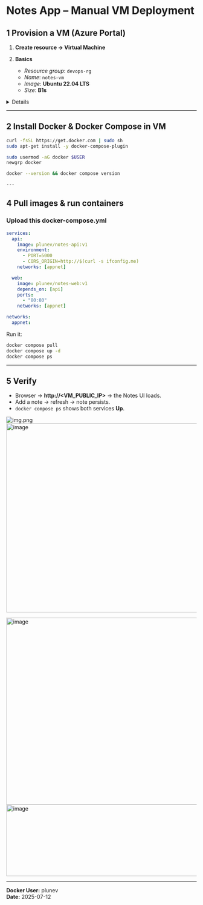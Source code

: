 ﻿# Notes App – Manual VM Deployment


## 1  Provision a VM (Azure Portal)

1. **Create resource → Virtual Machine**
2. **Basics**

    * *Resource group*: `devops-rg`
    * *Name*: `notes-vm`
    * *Image*: **Ubuntu 22.04 LTS**
    * *Size*: **B1s**
<details>

```bash
az group create -n devops-rg -l westeurope
az vm create -g devops-rg -n notes-vm \
  --image UbuntuLTS --size Standard_B1s \
  --admin-username azureuser --generate-ssh-keys \
  --public-ip-sku Standard --ports 22 80
```

</details>

---

## 2  Install Docker & Docker Compose in VM

```bash
curl -fsSL https://get.docker.com | sudo sh
sudo apt-get install -y docker-compose-plugin

sudo usermod -aG docker $USER
newgrp docker

docker --version && docker compose version

---
```
## 4  Pull images & run containers

### Upload this docker-compose.yml

```yaml
services:
  api:
    image: plunev/notes-api:v1
    environment:
      - PORT=5000
      - CORS_ORIGIN=http://$(curl -s ifconfig.me)
    networks: [appnet]

  web:
    image: plunev/notes-web:v1
    depends_on: [api]
    ports:
      - "80:80"
    networks: [appnet]

networks:
  appnet:
```

Run it:

```bash
docker compose pull
docker compose up -d
docker compose ps
```

---

## 5  Verify

* Browser → **http\://\<VM\_PUBLIC\_IP>** → the Notes UI loads.
* Add a note → refresh → note persists.
* `docker compose ps` shows both services **Up**.

![img.png](images/img.png)
<img width="1517" height="500" alt="image" src="https://github.com/user-attachments/assets/051c04da-3616-4259-b0e4-94c5f4de539c" />

<img width="1489" height="494" alt="image" src="https://github.com/user-attachments/assets/191f3bc5-a5b2-41a1-92d5-0290e93ab522" />

<img width="1595" height="189" alt="image" src="https://github.com/user-attachments/assets/445e2b6a-2af6-4919-800d-b83dd9822689" />

---

**Docker User:** plunev <br>
**Date:** 2025-07-12

